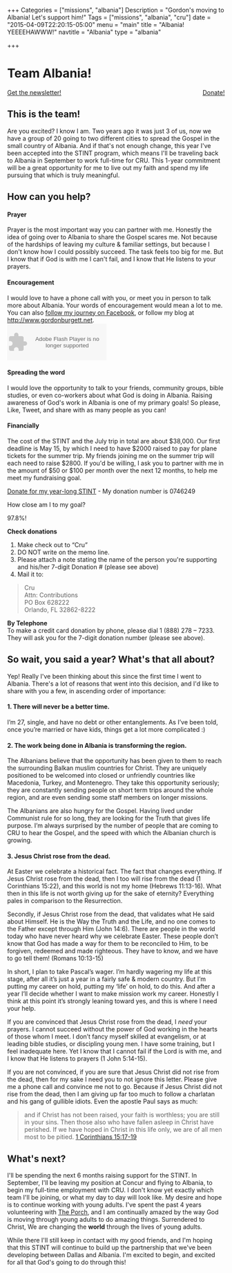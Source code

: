 +++
Categories = ["missions", "albania"]
Description = "Gordon's moving to Albania!  Let's support him!"
Tags = ["missions", "albania", "cru"]
date = "2015-04-09T22:20:15-05:00"
menu = "main"
title = "Albania!  YEEEEHAWWW!"
navtitle = "Albania"
type = "albania"

+++

<div class="row">
    <div class="jumbotron intro-header">
        <div class="intro-message col-md-6 hidden-xs">
            <h1>Team Albania!</h1>
        </div>
        <div class="dropdown col-md-3 col-md-offset-3">
          <a class="btn btn-info dropdown-toggle"  style="float:right" href="https://give.cru.org/0746249">
             <span class="glyphicon glyphicon-heart"></span>  Donate!
          </a>
        </div>
    </div>
</div>
<div class="row intro-links">
    <div class="col-md-6">
      <a href="mailto:gordon.burgett@cru.org?Subject=Please%20add%20me%20to%20your%20email%20list&Body=Hi%20Gordon%21%0APlease%20add%20me%20to%20the%20list%20to%20receive%20your%20email%20newsletter.">
        <span class="glyphicon glyphicon-envelope"></span> Get the newsletter!
      </a>
    </div>
</div>

## This is the team!

Are you excited?  I know I am.  Two years ago it was just 3 of us, now we have a group of 20 going to two different cities to spread the Gospel in the small country of Albania.  And if that's not enough change, this year I've been accepted into the STINT program, which means I'll be traveling back to Albania in September to work full-time for CRU.  This 1-year commitment will be a great opportunity for me to live out my faith and spend my life pursuing that which is truly meaningful.

## How can you help?

#### Prayer 

Prayer is the most important way you can partner with me.  Honestly the idea of going over to Albania to share the Gospel scares me.  Not because of the hardships of leaving my culture & familiar settings, but because I don't know how I could possibly succeed.  The task feels too big for me.  But I know that if God is with me I can't fail, and I know that He listens to your prayers.

#### Encouragement

<div class="row">
<div class="col-md-10">
I would love to have a phone call with you, or meet you in person to talk more about Albania.  Your words of encouragement would mean a lot to me.  You can also <a href="https://www.facebook.com/groups/1040599605969459/">follow my journey on Facebook</a>, or follow my blog at <a href="http://www.gordonburgett.net">http://www.gordonburgett.net</a>.
</div>
<div class="col-md-2 hidden-xs">
<object  type="application/x-shockwave-flash" data="https://clients4.google.com/voice/embed/webCallButton" width="230" height="85"><param name="movie" value="https://clients4.google.com/voice/embed/webCallButton" /><param name="wmode" value="transparent" /><param name="FlashVars" value="id=e20edaab933f313a09a23918d8284084eeacae66&style=0" /></object>
</div>
</div>

#### Spreading the word

I would love the opportunity to talk to your friends, community groups, bible studies, or even co-workers about what God is doing in Albania.  Raising awareness of God's work in Albania is one of my primary goals!  So please, Like, Tweet, and share with as many people as you can!

#### Financially

The cost of the STINT and the July trip in total are about $38,000.  Our first deadline is May 15, by which I need to have $2000 raised to pay for plane tickets for the summer trip.  My friends joining me on the summer trip will each need to raise $2800.  If you'd be willing, I ask you to partner with me in the amount of $50 or $100 per month over the next 12 months, to help me meet my fundraising goal.

[Donate for my year-long STINT](https://give.cru.org/0746249) - My donation number is 0746249

How close am I to my goal?
<div class="progress">
  <div class="progress-bar progress-bar-info progress-bar-striped" role="progressbar" aria-valuenow="97.8" aria-valuemin="0" aria-valuemax="100" style="width: 97.8%">
    97.8%!
  </div>
</div>

**Check donations**  
1. Make check out to “Cru”  
2. DO NOT write on the memo line.  
3. Please attach a note stating the name of the person you're supporting and his/her 7-digit Donation # (please see above)  
4. Mail it to:  

>	Cru  
>	Attn: Contributions  
>	PO Box 628222  
>	Orlando, FL 32862-8222  

**By Telephone**  
To make a credit card donation by phone, please dial 1 (888) 278 – 7233.  They will ask you for the 7-digit donation number (please see above).

## So wait, you said a year?  What's that all about?

Yep!  Really I've been thinking about this since the first time I went to Albania.  There's a lot of reasons that went into this decision, and I'd like to share with you a few, in ascending order of importance:

#### 1. There will never be a better time.

I’m 27, single, and have no debt or other entanglements.  As I’ve been told, once you’re married or have kids, things get a lot more complicated :)

#### 2. The work being done in Albania is transforming the region.

The Albanians believe that the opportunity has been given to them to reach the surrounding Balkan muslim countries for Christ.  They are uniquely positioned to be welcomed into closed or unfriendly countries like Macedonia, Turkey, and Montenegro.  They take this opportunity seriously; they are constantly sending people on short term trips around the whole region, and are even sending some staff members on longer missions.

The Albanians are also hungry for the Gospel.  Having lived under Communist rule for so long, they are looking for the Truth that gives life purpose.  I’m always surprised by the number of people that are coming to CRU to hear the Gospel, and the speed with which the Albanian church is growing.

#### 3. Jesus Christ rose from the dead.

At Easter we celebrate a historical fact.  The fact that changes everything.  If Jesus Christ rose from the dead, then I too will rise from the dead (1 Corinthians 15:22), and this world is not my home (Hebrews 11:13-16).  What then in this life is not worth giving up for the sake of eternity?  Everything pales in comparison to the Resurrection.  

Secondly, if Jesus Christ rose from the dead, that validates what He said about Himself.  He is the Way the Truth and the Life, and no one comes to the Father except through Him (John 14:6).  There are people in the world today who have never heard why we celebrate Easter.  These people don’t know that God has made a way for them to be reconciled to Him, to be forgiven, redeemed and made righteous.  They have to know, and we have to go tell them! (Romans 10:13-15)  

In short, I plan to take Pascal’s wager.  I’m hardly wagering my life at this stage, after all it’s just a year in a fairly safe & modern country.  But I’m putting my career on hold, putting my ‘life’ on hold, to do this.  And after a year I’ll decide whether I want to make mission work my career.  Honestly I think at this point it’s strongly leaning toward yes, and this is where I need your help.

If you are convinced that Jesus Christ rose from the dead, I *need* your prayers.  I cannot succeed without the power of God working in the hearts of those whom I meet.  I don’t fancy myself skilled at evangelism, or at leading bible studies, or discipling young men.  I have some training, but I feel inadequate here.  Yet I know that I cannot fail if the Lord is with me, and I know that He listens to prayers (1 John 5:14-15).

If you are not convinced, if you are sure that Jesus Christ did not rise from the dead, then for my sake I need you to not ignore this letter.  Please give me a phone call and convince me not to go.  Because if Jesus Christ did not rise from the dead, then I am giving up far too much to follow a charlatan and his gang of gullible idiots.  Even the apostle Paul says as much:  

> and if Christ has not been raised, your faith is worthless; you are still in your sins. Then those also who have fallen asleep in Christ have perished. If we have hoped in Christ in this life only, we are of all men most to be pitied.  [1 Corinthians 15:17-19](https://www.biblegateway.com/passage/?search=1+Corinthians+15)

## What's next?

I'll be spending the next 6 months raising support for the STINT.  In September, I'll be leaving my position at Concur and flying to Albania, to begin my full-time employment with CRU.  I don't know yet exactly which team I'll be joining, or what my day to day will look like.  My desire and hope is to continue working with young adults.  I've spent the past 4 years volunteering with [The Porch](http://www.theporchdallas.com/), and I am continually amazed by the way God is moving through young adults to do amazing things.  Surrendered to Christ, We are changing the **world** through the lives of young adults.

While there I'll still keep in contact with my good friends, and I'm hoping that this STINT will continue to build up the partnership that we've been developing between Dallas and Albania.  I'm excited to begin, and excited for all that God's going to do through this!


